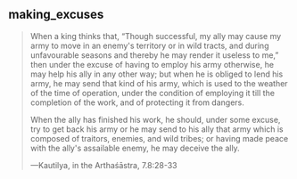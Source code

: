 ## making_excuses
> When a king thinks that, “Though successful, my ally may cause my army to move in an enemy's territory or in wild tracts, and during unfavourable seasons and thereby he may render it useless to me,” then under the excuse of having to employ his army otherwise, he may help his ally in any other way; but when he is obliged to lend his army, he may send that kind of his army, which is used to the weather of the time of operation, under the condition of employing it till the completion of the work, and of protecting it from dangers.
> 
> When the ally has finished his work, he should, under some excuse, try to get back his army or he may send to his ally that army which is composed of traitors, enemies, and wild tribes; or having made peace with the ally's assailable enemy, he may deceive the ally.
> 
> —Kautilya, in the Arthaśāstra, 7.8:28-33
